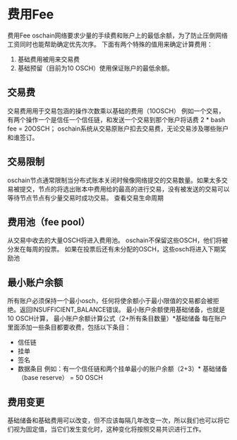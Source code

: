# 费用Fee
费用Fee
oschain网络要求少量的手续费和账户上的最低余额，为了防止压倒网络工资同时也能帮助确定优先次序。
下面有两个特殊的值用来确定计算费用：
1. 基础费用被用来交易费
2. 基础预留（目前为10 OSCH）使用保证账户的最低余额。

##  交易费
交易费用用于交易包涵的操作次数乘以基础的费用（10OSCH）
例如一个交易，有两个操作一个是信任一个信任链，和发送一个交易到那个账户将话费
2 * bash fee = 20OSCH；
oschain系统从交易原账户扣去交易费，无论交易涉及哪些账户和谁签订。

## 交易限制
oschain节点通常限制当分布式账本关闭时候像网络提交的交易数量。如果太多交易被提交，节点的将选出账本中费用给的最高的进行交易，没有被发送的交易可以等待节点节点有少量交易时成功交易。
查看交易生命周期

## 费用池（fee pool）
从交易中收去的大量OSCH将进入费用池。
oschain不保留这些OSCH，他们将被分发在每周的投票。
如果在投票后还有未分配的OSCH，这些osch将进入下期奖励池

## 最小账户余额
所有账户必须保持一个最小osch，任何将使余额小于最小限值的交易都会被拒绝。返回INSUFFICIENT_BALANCE错误。
最小账户余额使用基础储备，也就是10 OSCH计算，
最小账户余额计算公式（2+所有条目数量）*基础储备
每在账户里面添加一些条目都要收费，包括以下条目：
* 信任链
* 挂单
* 签名
* 数据条目
例如：有一个信任链和两个挂单最小的账户余额（2+3）*  基础储备（base reserve） = 50 OSCH

## 费用变更
基础储备和基础费用可以改变，但不应该每隔几年改变一次，所以我们也可以将它们视为固定值，当它们发生变化时，这种变化将按照交易共识进行工作。


